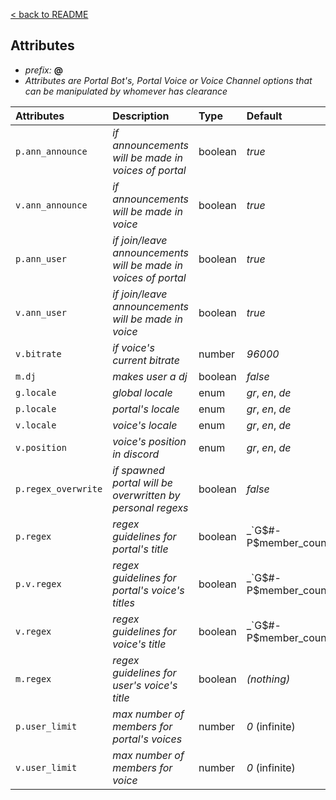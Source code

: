 [< back to README](https://github.com/keybraker/portal-discord-bot#regex-interpreter)

## Attributes

* _prefix:_ __@__
* _Attributes are Portal Bot's, Portal Voice or Voice Channel options that can be manipulated by whomever has clearance_

| Attributes          | Description                                                    | Type    | Default                               |
| :------------------ | :------------------------------------------------------------- | :------ | :------------------------------------ |
| `p.ann_announce`    | _if announcements will be made in voices of portal_            | boolean | _true_                                |
| `v.ann_announce`    | _if announcements will be made in voice_                       | boolean | _true_                                |
| `p.ann_user`        | _if join/leave announcements will be made in voices of portal_ | boolean | _true_                                |
| `v.ann_user`        | _if join/leave announcements will be made in voice_            | boolean | _true_                                |
| `v.bitrate`         | _if voice's current bitrate_                                   | number  | _96000_                               |
| `m.dj`              | _makes user a dj_                                              | boolean | _false_                               |
| `g.locale`          | _global locale_                                                | enum    | _gr_, _en_, _de_                      |
| `p.locale`          | _portal's locale_                                              | enum    | _gr_, _en_, _de_                      |
| `v.locale`          | _voice's locale_                                               | enum    | _gr_, _en_, _de_                      |
| `v.position`        | _voice's position in discord_                                  | enum    | _gr_, _en_, _de_                      |
| `p.regex_overwrite` | _if spawned portal will be overwritten by personal regexs_     | boolean | _false_                               |
| `p.regex`           | _regex guidelines for portal's title_                          | boolean | _`G$#-P$member_count | $status_list`_ |
| `p.v.regex`         | _regex guidelines for portal's voice's titles_                 | boolean | _`G$#-P$member_count | $status_list`_ |
| `v.regex`           | _regex guidelines for voice's title_                           | boolean | _`G$#-P$member_count | $status_list`_ |
| `m.regex`           | _regex guidelines for user's voice's title_                    | boolean | _(nothing)_                           |
| `p.user_limit`      | _max number of members for portal's voices_                    | number  | _0_ (infinite)                        |
| `v.user_limit`      | _max number of members for voice_                              | number  | _0_ (infinite)                        |